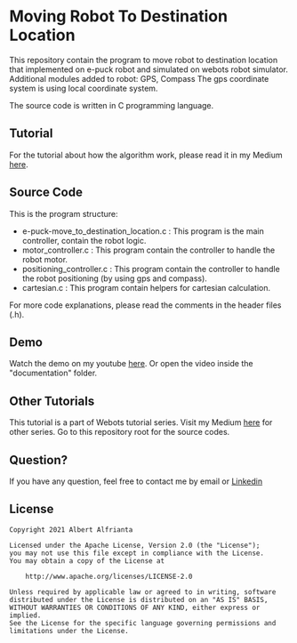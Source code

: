 # Moving Robot To Destination Location

This repository contain the program to move robot to destination location that implemented on e-puck robot and simulated on webots robot simulator.
Additional modules added to robot: GPS, Compass
The gps coordinate system is using local coordinate system.

The source code is written in C programming language.

## Tutorial
For the tutorial about how the algorithm work, please read it in my Medium [here](https://medium.com/@albert.brucelee/47d5823695af).

## Source Code
This is the program structure:
* e-puck-move_to_destination_location.c : This program is the main controller, contain the robot logic.
* motor_controller.c : This program contain the controller to handle the robot motor.
* positioning_controller.c : This program contain the controller to handle the robot positioning (by using gps and compass).
* cartesian.c : This program contain helpers for cartesian calculation.

For more code explanations, please read the comments in the header files (.h).

## Demo
Watch the demo on my youtube [here](https://www.youtube.com/watch?v=3cy2nB-w_R4).
Or open the video inside the "documentation" folder.

## Other Tutorials
This tutorial is a part of Webots tutorial series. 
Visit my Medium [here](https://medium.com/@albert.brucelee) for other series. 
Go to this repository root for the source codes. 

## Question?

If you have any question, feel free to contact me by email or [Linkedin](https://www.linkedin.com/in/albert-alfrianta/)

## License

```
Copyright 2021 Albert Alfrianta

Licensed under the Apache License, Version 2.0 (the "License");
you may not use this file except in compliance with the License.
You may obtain a copy of the License at

    http://www.apache.org/licenses/LICENSE-2.0

Unless required by applicable law or agreed to in writing, software
distributed under the License is distributed on an "AS IS" BASIS,
WITHOUT WARRANTIES OR CONDITIONS OF ANY KIND, either express or implied.
See the License for the specific language governing permissions and
limitations under the License.
```


